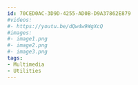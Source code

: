 ```yaml
---
id: 70CED0AC-3D9D-4255-AD0B-D9A37862E879
#videos:
#- https://youtu.be/dQw4w9WgXcQ
#images:
#- image1.png
#- image2.png
#- image3.png
tags:
- Multimedia
- Utilities
---
```


